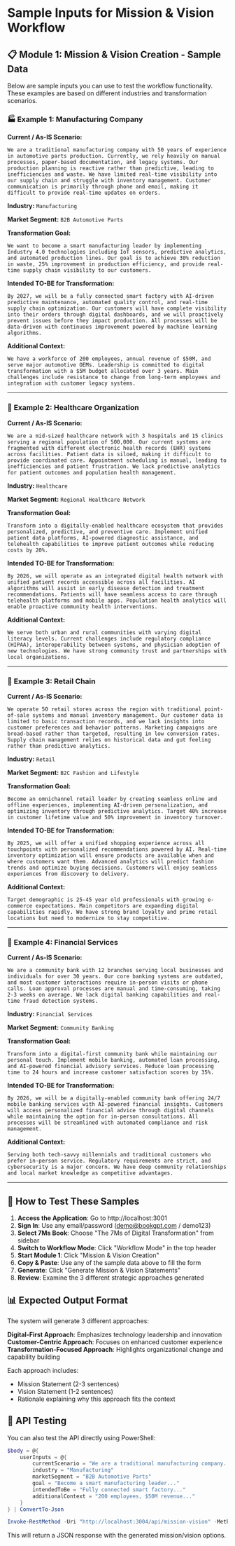 # Sample Inputs for Mission & Vision Workflow

## 📋 **Module 1: Mission & Vision Creation - Sample Data**

Below are sample inputs you can use to test the workflow functionality. These examples are based on different industries and transformation scenarios.

### 🏭 **Example 1: Manufacturing Company**

**Current / As-IS Scenario:**
```
We are a traditional manufacturing company with 50 years of experience in automotive parts production. Currently, we rely heavily on manual processes, paper-based documentation, and legacy systems. Our production planning is reactive rather than predictive, leading to inefficiencies and waste. We have limited real-time visibility into our supply chain and struggle with inventory management. Customer communication is primarily through phone and email, making it difficult to provide real-time updates on orders.
```

**Industry:** `Manufacturing`

**Market Segment:** `B2B Automotive Parts`

**Transformation Goal:**
```
We want to become a smart manufacturing leader by implementing Industry 4.0 technologies including IoT sensors, predictive analytics, and automated production lines. Our goal is to achieve 30% reduction in waste, 25% improvement in production efficiency, and provide real-time supply chain visibility to our customers.
```

**Intended TO-BE for Transformation:**
```
By 2027, we will be a fully connected smart factory with AI-driven predictive maintenance, automated quality control, and real-time supply chain optimization. Our customers will have complete visibility into their orders through digital dashboards, and we will proactively prevent issues before they impact production. All processes will be data-driven with continuous improvement powered by machine learning algorithms.
```

**Additional Context:**
```
We have a workforce of 200 employees, annual revenue of $50M, and serve major automotive OEMs. Leadership is committed to digital transformation with a $5M budget allocated over 3 years. Main challenges include resistance to change from long-term employees and integration with customer legacy systems.
```

---

### 🏥 **Example 2: Healthcare Organization**

**Current / As-IS Scenario:**
```
We are a mid-sized healthcare network with 3 hospitals and 15 clinics serving a regional population of 500,000. Our current systems are fragmented with different electronic health records (EHR) systems across facilities. Patient data is siloed, making it difficult to provide coordinated care. Appointment scheduling is manual, leading to inefficiencies and patient frustration. We lack predictive analytics for patient outcomes and population health management.
```

**Industry:** `Healthcare`

**Market Segment:** `Regional Healthcare Network`

**Transformation Goal:**
```
Transform into a digitally-enabled healthcare ecosystem that provides personalized, predictive, and preventive care. Implement unified patient data platforms, AI-powered diagnostic assistance, and telehealth capabilities to improve patient outcomes while reducing costs by 20%.
```

**Intended TO-BE for Transformation:**
```
By 2026, we will operate as an integrated digital health network with unified patient records accessible across all facilities. AI algorithms will assist in early disease detection and treatment recommendations. Patients will have seamless access to care through telehealth platforms and mobile apps. Population health analytics will enable proactive community health interventions.
```

**Additional Context:**
```
We serve both urban and rural communities with varying digital literacy levels. Current challenges include regulatory compliance (HIPAA), interoperability between systems, and physician adoption of new technologies. We have strong community trust and partnerships with local organizations.
```

---

### 🏪 **Example 3: Retail Chain**

**Current / As-IS Scenario:**
```
We operate 50 retail stores across the region with traditional point-of-sale systems and manual inventory management. Our customer data is limited to basic transaction records, and we lack insights into customer preferences and behavior patterns. Marketing campaigns are broad-based rather than targeted, resulting in low conversion rates. Supply chain management relies on historical data and gut feeling rather than predictive analytics.
```

**Industry:** `Retail`

**Market Segment:** `B2C Fashion and Lifestyle`

**Transformation Goal:**
```
Become an omnichannel retail leader by creating seamless online and offline experiences, implementing AI-driven personalization, and optimizing inventory through predictive analytics. Target 40% increase in customer lifetime value and 50% improvement in inventory turnover.
```

**Intended TO-BE for Transformation:**
```
By 2025, we will offer a unified shopping experience across all touchpoints with personalized recommendations powered by AI. Real-time inventory optimization will ensure products are available when and where customers want them. Advanced analytics will predict fashion trends and optimize buying decisions. Customers will enjoy seamless experiences from discovery to delivery.
```

**Additional Context:**
```
Target demographic is 25-45 year old professionals with growing e-commerce expectations. Main competitors are expanding digital capabilities rapidly. We have strong brand loyalty and prime retail locations but need to modernize to stay competitive.
```

---

### 🏦 **Example 4: Financial Services**

**Current / As-IS Scenario:**
```
We are a community bank with 12 branches serving local businesses and individuals for over 30 years. Our core banking systems are outdated, and most customer interactions require in-person visits or phone calls. Loan approval processes are manual and time-consuming, taking 2-3 weeks on average. We lack digital banking capabilities and real-time fraud detection systems.
```

**Industry:** `Financial Services`

**Market Segment:** `Community Banking`

**Transformation Goal:**
```
Transform into a digital-first community bank while maintaining our personal touch. Implement mobile banking, automated loan processing, and AI-powered financial advisory services. Reduce loan processing time to 24 hours and increase customer satisfaction scores by 35%.
```

**Intended TO-BE for Transformation:**
```
By 2026, we will be a digitally-enabled community bank offering 24/7 mobile banking services with AI-powered financial insights. Customers will access personalized financial advice through digital channels while maintaining the option for in-person consultations. All processes will be streamlined with automated compliance and risk management.
```

**Additional Context:**
```
Serving both tech-savvy millennials and traditional customers who prefer in-person service. Regulatory requirements are strict, and cybersecurity is a major concern. We have deep community relationships and local market knowledge as competitive advantages.
```

---

## 🚀 **How to Test These Samples**

1. **Access the Application**: Go to http://localhost:3001
2. **Sign In**: Use any email/password (demo@bookgpt.com / demo123)
3. **Select 7Ms Book**: Choose "The 7Ms of Digital Transformation" from sidebar
4. **Switch to Workflow Mode**: Click "Workflow Mode" in the top header
5. **Start Module 1**: Click "Mission & Vision Creation"
6. **Copy & Paste**: Use any of the sample data above to fill the form
7. **Generate**: Click "Generate Mission & Vision Statements"
8. **Review**: Examine the 3 different strategic approaches generated

## 📊 **Expected Output Format**

The system will generate 3 different approaches:

**Digital-First Approach**: Emphasizes technology leadership and innovation
**Customer-Centric Approach**: Focuses on enhanced customer experience  
**Transformation-Focused Approach**: Highlights organizational change and capability building

Each approach includes:
- Mission Statement (2-3 sentences)
- Vision Statement (1-2 sentences)
- Rationale explaining why this approach fits the context

## 🔧 **API Testing**

You can also test the API directly using PowerShell:

```powershell
$body = @{
    userInputs = @{
        currentScenario = "We are a traditional manufacturing company..."
        industry = "Manufacturing"
        marketSegment = "B2B Automotive Parts"
        goal = "Become a smart manufacturing leader..."
        intendedToBe = "Fully connected smart factory..."
        additionalContext = "200 employees, $50M revenue..."
    }
} | ConvertTo-Json

Invoke-RestMethod -Uri "http://localhost:3004/api/mission-vision" -Method POST -ContentType "application/json" -Body $body
```

This will return a JSON response with the generated mission/vision options.
